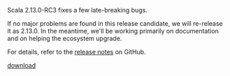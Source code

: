 Scala 2.13.0-RC3 fixes a few late-breaking bugs.

If no major problems are found in this release candidate, we will re-release it as 2.13.0.  In the meantime, we'll be working primarily on documentation and on helping the ecosystem upgrade.

For details, refer to the [release notes](https://github.com/scala/scala/releases/tag/v2.13.0-RC3) on GitHub.

[download](https://www.scala-lang.org/download/2.13.0-RC3.html)
